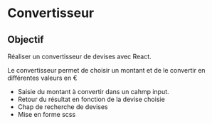 # Convertisseur

## Objectif

Réaliser un convertisseur de devises avec React.

Le convertisseur permet de choisir un montant et de le convertir en différentes valeurs en €

- Saisie du montant à convertir dans un cahmp input.
- Retour du résultat en fonction de la devise choisie
- Chap de recherche de devises
- Mise en forme scss

